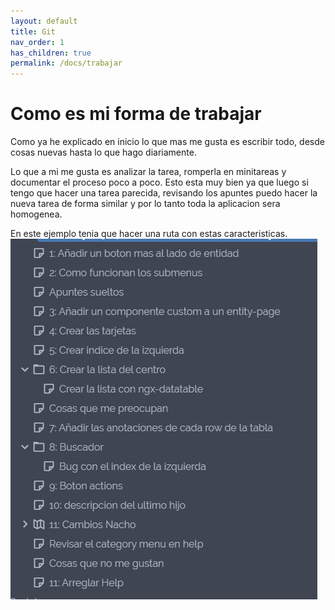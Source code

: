 ```yaml
---
layout: default
title: Git
nav_order: 1
has_children: true
permalink: /docs/trabajar
---
```


# Como es mi forma de trabajar

Como ya he explicado en inicio lo que mas me gusta es escribir todo, desde cosas nuevas hasta lo que hago diariamente.

Lo que a mi me gusta es analizar la tarea, romperla en minitareas y documentar el proceso poco a poco.
Esto esta muy bien ya que luego si tengo que hacer una tarea parecida, revisando los apuntes puedo hacer la nueva tarea de forma similar y por lo tanto toda la aplicacion sera homogenea.

En este ejemplo tenia que hacer una ruta con estas caracteristicas.
![72000000](../img/72000000.png)
